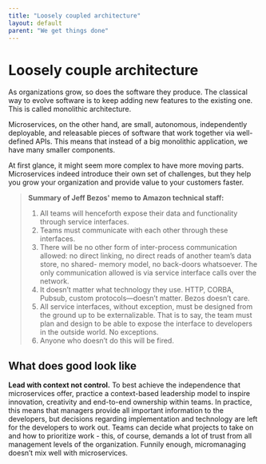 ```yaml
---
title: "Loosely coupled architecture"
layout: default
parent: "We get things done"
---
```


# Loosely couple architecture

As organizations grow, so does the software they produce. The classical way to evolve software is to keep adding new features to the existing one. This is called monolithic architecture.

Microservices, on the other hand, are small, autonomous, independently deployable, and releasable pieces of software that work together via well-defined APIs. This means that instead of a big monolithic application, we have many smaller components.

At first glance, it might seem more complex to have more moving parts. Microservices indeed introduce their own set of challenges, but they help you grow your organization and provide value to your customers faster.

> **Summary of Jeff Bezos' memo to Amazon technical staff:**
>
> 1. All teams will henceforth expose their data and functionality through service interfaces.
> 2. Teams must communicate with each other through these interfaces.
> 3. There will be no other form of inter-process communication allowed: no direct linking, no direct reads of another team’s data store, no shared- memory model, no back-doors whatsoever. The only communication allowed is via service interface calls over the network.
> 4. It doesn’t matter what technology they use. HTTP, CORBA, Pubsub, custom protocols—doesn’t matter. Bezos doesn’t care.
> 5. All service interfaces, without exception, must be designed from the ground up to be externalizable. That is to say, the team must plan and design to be able to expose the interface to developers in the outside world. No exceptions.
> 6. Anyone who doesn’t do this will be fired.

## What does good look like

**Lead with context not control.** To best achieve the independence that microservices offer, practice a context-based leadership model to inspire innovation, creativity and end-to-end ownership within teams. In practice, this means that managers provide all important information to the developers, but decisions regarding implementation and technology are left for the developers to work out. Teams can decide what projects to take on and how to prioritize work - this, of course, demands a lot of trust from all management levels of the organization. Funnily enough, micromanaging doesn’t mix well with microservices.
